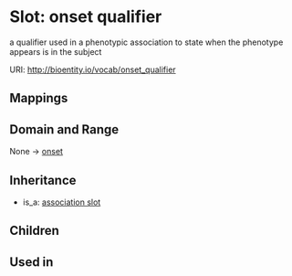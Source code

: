 # Slot: onset qualifier


a qualifier used in a phenotypic association to state when the phenotype appears is in the subject

URI: http://bioentity.io/vocab/onset_qualifier
## Mappings

## Domain and Range

None -> [onset](Onset.md)
## Inheritance

 *  is_a: [association slot](association_slot.md)
## Children

## Used in

